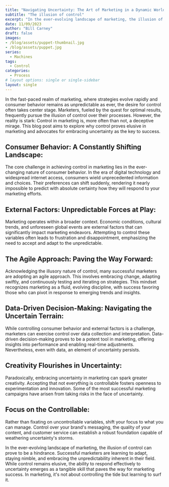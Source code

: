 ```yaml
---
title: "Navigating Uncertainty: The Art of Marketing in a Dynamic World"
subtitle: "The illusion of control"
excerpt: "In the ever-evolving landscape of marketing, the illusion of control can prove to be a hindrance. Successful marketers are learning to adapt, staying nimble, and embracing the unpredictability inherent in their field."
date: 11/09/2023
author: "Bill Carney"
draft: false
images:
- /blog/assets/puppet-thumbnail.jpg
- /blog/assets/puppet.jpg
series:
  - Machines
tags:
  - Control
categories:
  - Process
# layout options: single or single-sidebar
layout: single
---
```


In the fast-paced realm of marketing, where strategies evolve rapidly and consumer behavior remains as unpredictable as ever, the desire for control often takes center stage. Marketers, fueled by the quest for optimal results, frequently pursue the illusion of control over their processes. However, the reality is stark: Control in marketing is, more often than not, a deceptive mirage. This blog post aims to explore why control proves elusive in marketing and advocates for embracing uncertainty as the key to success.

## Consumer Behavior: A Constantly Shifting Landscape:
The core challenge in achieving control in marketing lies in the ever-changing nature of consumer behavior. In the era of digital technology and widespread internet access, consumers wield unprecedented information and choices. Their preferences can shift suddenly, rendering it nearly impossible to predict with absolute certainty how they will respond to your marketing efforts.

## External Factors: Unpredictable Forces at Play:
Marketing operates within a broader context. Economic conditions, cultural trends, and unforeseen global events are external factors that can significantly impact marketing endeavors. Attempting to control these variables often leads to frustration and disappointment, emphasizing the need to accept and adapt to the unpredictable.

## The Agile Approach: Paving the Way Forward:
Acknowledging the illusory nature of control, many successful marketers are adopting an agile approach. This involves embracing change, adapting swiftly, and continuously testing and iterating on strategies. This mindset recognizes marketing as a fluid, evolving discipline, with success favoring those who can pivot in response to emerging trends and insights.

## Data-Driven Decision-Making: Navigating the Uncertain Terrain:
While controlling consumer behavior and external factors is a challenge, marketers can exercise control over data collection and interpretation. Data-driven decision-making proves to be a potent tool in marketing, offering insights into performance and enabling real-time adjustments. Nevertheless, even with data, an element of uncertainty persists.

## Creativity Flourishes in Uncertainty:
Paradoxically, embracing uncertainty in marketing can spark greater creativity. Accepting that not everything is controllable fosters openness to experimentation and innovation. Some of the most successful marketing campaigns have arisen from taking risks in the face of uncertainty.

## Focus on the Controllable:
Rather than fixating on uncontrollable variables, shift your focus to what you can manage. Control over your brand's messaging, the quality of your content, and customer service can establish a robust foundation capable of weathering uncertainty's storms.

In the ever-evolving landscape of marketing, the illusion of control can prove to be a hindrance. Successful marketers are learning to adapt, staying nimble, and embracing the unpredictability inherent in their field. While control remains elusive, the ability to respond effectively to uncertainty emerges as a tangible skill that paves the way for marketing success. In marketing, it's not about controlling the tide but learning to surf it.
